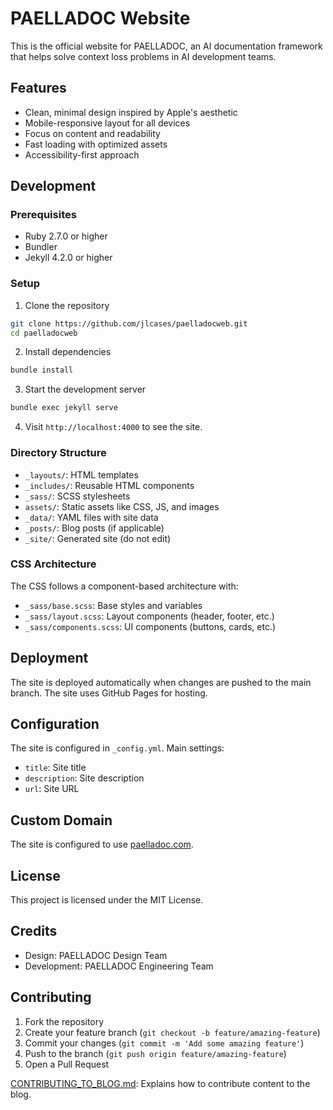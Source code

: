# PAELLADOC Website

This is the official website for PAELLADOC, an AI documentation framework that helps solve context loss problems in AI development teams.

## Features

- Clean, minimal design inspired by Apple's aesthetic
- Mobile-responsive layout for all devices
- Focus on content and readability
- Fast loading with optimized assets
- Accessibility-first approach

## Development

### Prerequisites

- Ruby 2.7.0 or higher
- Bundler
- Jekyll 4.2.0 or higher

### Setup

1. Clone the repository
```bash
git clone https://github.com/jlcases/paelladocweb.git
cd paelladocweb
```

2. Install dependencies
```bash
bundle install
```

3. Start the development server
```bash
bundle exec jekyll serve
```

4. Visit `http://localhost:4000` to see the site.

### Directory Structure

- `_layouts/`: HTML templates
- `_includes/`: Reusable HTML components
- `_sass/`: SCSS stylesheets
- `assets/`: Static assets like CSS, JS, and images
- `_data/`: YAML files with site data
- `_posts/`: Blog posts (if applicable)
- `_site/`: Generated site (do not edit)

### CSS Architecture

The CSS follows a component-based architecture with:

- `_sass/base.scss`: Base styles and variables
- `_sass/layout.scss`: Layout components (header, footer, etc.)
- `_sass/components.scss`: UI components (buttons, cards, etc.)

## Deployment

The site is deployed automatically when changes are pushed to the main branch. The site uses GitHub Pages for hosting.

## Configuration

The site is configured in `_config.yml`. Main settings:

- `title`: Site title
- `description`: Site description
- `url`: Site URL

## Custom Domain

The site is configured to use [paelladoc.com](https://paelladoc.com).

## License

This project is licensed under the MIT License.

## Credits

- Design: PAELLADOC Design Team
- Development: PAELLADOC Engineering Team

## Contributing

1. Fork the repository
2. Create your feature branch (`git checkout -b feature/amazing-feature`)
3. Commit your changes (`git commit -m 'Add some amazing feature'`)
4. Push to the branch (`git push origin feature/amazing-feature`)
5. Open a Pull Request

[CONTRIBUTING_TO_BLOG.md](CONTRIBUTING_TO_BLOG.md): Explains how to contribute content to the blog. 